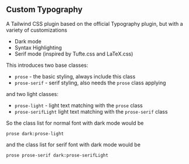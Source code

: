 ## Custom Typography

A Tailwind CSS plugin based on the official Typography plugin, but with a variety of customizations

- Dark mode
- Syntax Highlighting
- Serif mode (inspired by Tufte.css and LaTeX.css)

This introduces two base classes:

- `prose` - the basic styling, always include this class
- `prose-serif` - serif styling, also needs the `prose` class applying

and two light classes:

- `prose-light` - light text matching with the `prose` class
- `prose-serifLight` light text matching with the `prose-serif` class

So the class list for normal font with dark mode would be

```
prose dark:prose-light
```

and the class list for serif font with dark mode would be

```
prose prose-serif dark:prose-serifLight
```

